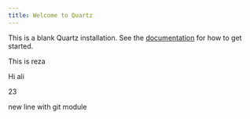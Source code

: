 ```yaml
---
title: Welcome to Quartz
---
```


This is a blank Quartz installation.
See the [documentation](https://quartz.jzhao.xyz) for how to get started.


This is reza

Hi ali

23

new line with git module